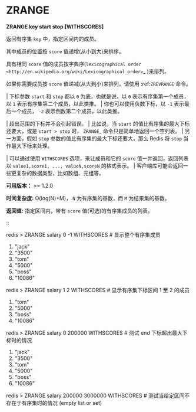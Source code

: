 # ZRANGE


**ZRANGE key start stop [WITHSCORES]**

返回有序集 ``key`` 中，指定区间内的成员。

其中成员的位置按 ``score`` 值递增(从小到大)来排序。

具有相同 ``score`` 值的成员按字典序(`lexicographical order <http://en.wikipedia.org/wiki/Lexicographical_order>`_ )来排列。

如果你需要成员按 ``score`` 值递减(从大到小)来排列，请使用 :ref:`ZREVRANGE` 命令。

| 下标参数 ``start`` 和 ``stop`` 都以 ``0`` 为底，也就是说，以 ``0`` 表示有序集第一个成员，以 ``1`` 表示有序集第二个成员，以此类推。
| 你也可以使用负数下标，以 ``-1`` 表示最后一个成员， ``-2`` 表示倒数第二个成员，以此类推。

| 超出范围的下标并不会引起错误。
| 比如说，当 ``start`` 的值比有序集的最大下标还要大，或是 ``start > stop`` 时， `ZRANGE`_ 命令只是简单地返回一个空列表。
| 另一方面，假如 ``stop`` 参数的值比有序集的最大下标还要大，那么 Redis 将 ``stop`` 当作最大下标来处理。

| 可以通过使用 ``WITHSCORES`` 选项，来让成员和它的 ``score`` 值一并返回，返回列表以 ``value1,score1, ..., valueN,scoreN`` 的格式表示。
| 客户端库可能会返回一些更复杂的数据类型，比如数组、元组等。

**可用版本：**
    >= 1.2.0

**时间复杂度:**
    O(log(N)+M)， ``N`` 为有序集的基数，而 ``M`` 为结果集的基数。

**返回值:**
    指定区间内，带有 ``score`` 值(可选)的有序集成员的列表。

:: 

   redis > ZRANGE salary 0 -1 WITHSCORES             # 显示整个有序集成员
   1) "jack"
   2) "3500"
   3) "tom"
   4) "5000"
   5) "boss"
   6) "10086"

   redis > ZRANGE salary 1 2 WITHSCORES              # 显示有序集下标区间 1 至 2 的成员
   1) "tom"
   2) "5000"
   3) "boss"
   4) "10086"

   redis > ZRANGE salary 0 200000 WITHSCORES         # 测试 end 下标超出最大下标时的情况
   1) "jack"
   2) "3500"
   3) "tom"
   4) "5000"
   5) "boss"
   6) "10086"

   redis > ZRANGE salary 200000 3000000 WITHSCORES   # 测试当给定区间不存在于有序集时的情况 
   (empty list or set)
